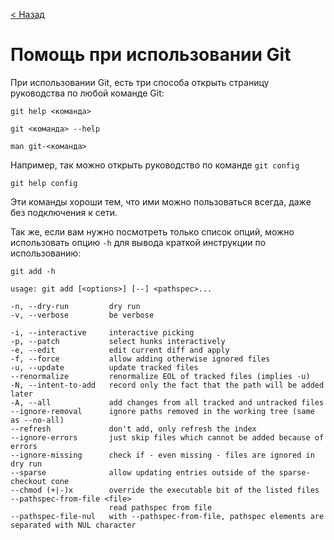 [//]: # ( помощь git )

[< Назад](/readme.md)

# Помощь при использовании Git

При использовании Git, есть три способа открыть страницу руководства по любой команде Git:

    git help <команда> 

    git <команда> --help

    man git-<команда>

Например, так можно открыть руководство по команде `git config`

    git help config

Эти команды хороши тем, что ими можно пользоваться всегда, даже без подключения к сети.

Так же, если вам нужно посмотреть только список опций, можно использовать опцию `-h` для вывода краткой инструкции по использованию:

    git add -h

    usage: git add [<options>] [--] <pathspec>...

    -n, --dry-run         dry run
    -v, --verbose         be verbose

    -i, --interactive     interactive picking
    -p, --patch           select hunks interactively
    -e, --edit            edit current diff and apply
    -f, --force           allow adding otherwise ignored files
    -u, --update          update tracked files
    --renormalize         renormalize EOL of tracked files (implies -u)
    -N, --intent-to-add   record only the fact that the path will be added later
    -A, --all             add changes from all tracked and untracked files
    --ignore-removal      ignore paths removed in the working tree (same as --no-all)
    --refresh             don't add, only refresh the index
    --ignore-errors       just skip files which cannot be added because of errors
    --ignore-missing      check if - even missing - files are ignored in dry run
    --sparse              allow updating entries outside of the sparse-checkout cone
    --chmod (+|-)x        override the executable bit of the listed files
    --pathspec-from-file <file>
                          read pathspec from file
    --pathspec-file-nul   with --pathspec-from-file, pathspec elements are separated with NUL character
